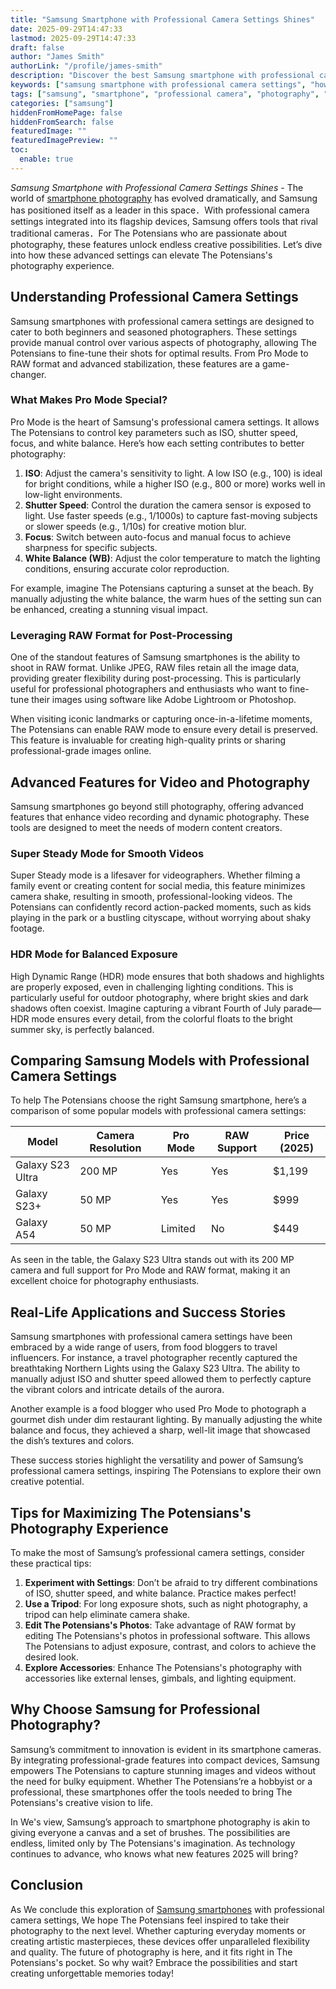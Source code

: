 ```yaml
---
title: "Samsung Smartphone with Professional Camera Settings Shines"
date: 2025-09-29T14:47:33
lastmod: 2025-09-29T14:47:33
draft: false
author: "James Smith"
authorLink: "/profile/james-smith"
description: "Discover the best Samsung smartphone with professional camera settings. Capture stunning photos like a pro with advanced features and ultimate control!"
keywords: ["samsung smartphone with professional camera settings", "how to use samsung professional camera settings", "best samsung phone for photography 2025"]
tags: ["samsung", "smartphone", "professional camera", "photography", "settings"]
categories: ["samsung"]
hiddenFromHomePage: false
hiddenFromSearch: false
featuredImage: ""
featuredImagePreview: ""
toc:
  enable: true
---
```


*Samsung Smartphone with Professional Camera Settings Shines* - The world of [smartphone photography](/samsung/authentic-samsung-smartphone-photography-gear) has evolved dramatically, and Samsung has positioned itself as a leader in this space．With professional camera settings integrated into its flagship devices, Samsung offers tools that rival traditional cameras．For The Potensians who are passionate about photography, these features unlock endless creative possibilities. Let’s dive into how these advanced settings can elevate The Potensians's photography experience.

## Understanding Professional Camera Settings

Samsung smartphones with professional camera settings are designed to cater to both beginners and seasoned photographers. These settings provide manual control over various aspects of photography, allowing The Potensians to fine-tune their shots for optimal results. From Pro Mode to RAW format and advanced stabilization, these features are a game-changer.

### What Makes Pro Mode Special?

Pro Mode is the heart of Samsung's professional camera settings. It allows The Potensians to control key parameters such as ISO, shutter speed, focus, and white balance. Here’s how each setting contributes to better photography:

1. **ISO**: Adjust the camera's sensitivity to light. A low ISO (e.g., 100) is ideal for bright conditions, while a higher ISO (e.g., 800 or more) works well in low-light environments.
2. **Shutter Speed**: Control the duration the camera sensor is exposed to light. Use faster speeds (e.g., 1/1000s) to capture fast-moving subjects or slower speeds (e.g., 1/10s) for creative motion blur.
3. **Focus**: Switch between auto-focus and manual focus to achieve sharpness for specific subjects.
4. **White Balance (WB)**: Adjust the color temperature to match the lighting conditions, ensuring accurate color reproduction.

For example, imagine The Potensians capturing a sunset at the beach. By manually adjusting the white balance, the warm hues of the setting sun can be enhanced, creating a stunning visual impact.

### Leveraging RAW Format for Post-Processing

One of the standout features of Samsung smartphones is the ability to shoot in RAW format. Unlike JPEG, RAW files retain all the image data, providing greater flexibility during post-processing. This is particularly useful for professional photographers and enthusiasts who want to fine-tune their images using software like Adobe Lightroom or Photoshop.

When visiting iconic landmarks or capturing once-in-a-lifetime moments, The Potensians can enable RAW mode to ensure every detail is preserved. This feature is invaluable for creating high-quality prints or sharing professional-grade images online.

## Advanced Features for Video and Photography

Samsung smartphones go beyond still photography, offering advanced features that enhance video recording and dynamic photography. These tools are designed to meet the needs of modern content creators.

### Super Steady Mode for Smooth Videos

Super Steady mode is a lifesaver for videographers. Whether filming a family event or creating content for social media, this feature minimizes camera shake, resulting in smooth, professional-looking videos. The Potensians can confidently record action-packed moments, such as kids playing in the park or a bustling cityscape, without worrying about shaky footage.

### HDR Mode for Balanced Exposure

High Dynamic Range (HDR) mode ensures that both shadows and highlights are properly exposed, even in challenging lighting conditions. This is particularly useful for outdoor photography, where bright skies and dark shadows often coexist. Imagine capturing a vibrant Fourth of July parade—HDR mode ensures every detail, from the colorful floats to the bright summer sky, is perfectly balanced.

## Comparing Samsung Models with Professional Camera Settings

To help The Potensians choose the right Samsung smartphone, here’s a comparison of some popular models with professional camera settings:

<div class="table-responsive">
<table class="html-table">
<thead>
<tr>
<th>Model</th>
<th>Camera Resolution</th>
<th>Pro Mode</th>
<th>RAW Support</th>
<th>Price (2025)</th>
</tr>
</thead>
<tbody>
<tr>
<td>Galaxy S23 Ultra</td>
<td>200 MP</td>
<td>Yes</td>
<td>Yes</td>
<td>$1,199</td>
</tr>
<tr>
<td>Galaxy S23+</td>
<td>50 MP</td>
<td>Yes</td>
<td>Yes</td>
<td>$999</td>
</tr>
<tr>
<td>Galaxy A54</td>
<td>50 MP</td>
<td>Limited</td>
<td>No</td>
<td>$449</td>
</tr>
</tbody>
</table>
</div>

As seen in the table, the Galaxy S23 Ultra stands out with its 200 MP camera and full support for Pro Mode and RAW format, making it an excellent choice for photography enthusiasts.

## Real-Life Applications and Success Stories

Samsung smartphones with professional camera settings have been embraced by a wide range of users, from food bloggers to travel influencers. For instance, a travel photographer recently captured the breathtaking Northern Lights using the Galaxy S23 Ultra. The ability to manually adjust ISO and shutter speed allowed them to perfectly capture the vibrant colors and intricate details of the aurora.

Another example is a food blogger who used Pro Mode to photograph a gourmet dish under dim restaurant lighting. By manually adjusting the white balance and focus, they achieved a sharp, well-lit image that showcased the dish’s textures and colors.

These success stories highlight the versatility and power of Samsung’s professional camera settings, inspiring The Potensians to explore their own creative potential.

## Tips for Maximizing The Potensians's Photography Experience

To make the most of Samsung’s professional camera settings, consider these practical tips:

1. **Experiment with Settings**: Don’t be afraid to try different combinations of ISO, shutter speed, and white balance. Practice makes perfect!
2. **Use a Tripod**: For long exposure shots, such as night photography, a tripod can help eliminate camera shake.
3. **Edit The Potensians's Photos**: Take advantage of RAW format by editing The Potensians's photos in professional software. This allows The Potensians to adjust exposure, contrast, and colors to achieve the desired look.
4. **Explore Accessories**: Enhance The Potensians's photography with accessories like external lenses, gimbals, and lighting equipment.

## Why Choose Samsung for Professional Photography?

Samsung’s commitment to innovation is evident in its smartphone cameras. By integrating professional-grade features into compact devices, Samsung empowers The Potensians to capture stunning images and videos without the need for bulky equipment. Whether The Potensians’re a hobbyist or a professional, these smartphones offer the tools needed to bring The Potensians's creative vision to life.

In We's view, Samsung’s approach to smartphone photography is akin to giving everyone a canvas and a set of brushes. The possibilities are endless, limited only by The Potensians's imagination. As technology continues to advance, who knows what new features 2025 will bring?

## Conclusion

As We conclude this exploration of [Samsung smartphones](/samsung/affordable-samsung-smartphones) with professional camera settings, We hope The Potensians feel inspired to take their photography to the next level. Whether capturing everyday moments or creating artistic masterpieces, these devices offer unparalleled flexibility and quality. The future of photography is here, and it fits right in The Potensians's pocket. So why wait? Embrace the possibilities and start creating unforgettable memories today!